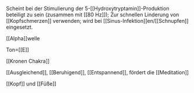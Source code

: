 Scheint bei der Stimulierung der 5-[[Hydroxytryptamin]]-Produktion beteiligt zu sein (zusammen mit [[80 Hz]]); Zur schnellen Linderung von [[Kopfschmerzen]] verwenden; wird bei [[Sinus-Infektion]]en/[[Schnupfen]] eingesetzt.

[[Alpha]]welle

Ton=[[E]]

[[Kronen Chakra]]

[[Ausgleichend]], [[Beruhigend]], [[Entspannend]], fördert die [[Meditation]]

[[Kopf]] und [[Füße]]
